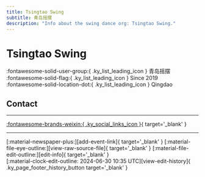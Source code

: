 ```yaml
---
title: Tsingtao Swing
subtitle: 青岛摇摆
description: "Info about the swing dance org: Tsingtao Swing."
---
```


# Tsingtao Swing

:fontawesome-solid-user-group:{ .ky_list_leading_icon } 青岛摇摆  
:fontawesome-solid-flag:{ .ky_list_leading_icon } Since 2019  
:fontawesome-solid-location-dot:{ .ky_list_leading_icon } Qingdao  


## Contact


---

 [:fontawesome-brands-weixin:{ .ky_social_links_icon }](# "TsingtaoSwing青岛摇摆"){ target='_blank' }

---

<div class="ky_page_footer" markdown>
<div class="ky_page_footer_trailing" markdown="span">
[:material-newspaper-plus:][add-event-link]{ target='_blank' }
[:material-file-eye-outline:][view-raw-source-file]{ target='_blank' }
[:material-file-edit-outline:][edit-info]{ target='_blank' }
</div>
<div class="ky_page_footer_leading" markdown="span">
[:material-clock-edit-outline: 2024-06-30 10:35 UTC][view-edit-history]{ .ky_page_footer_history_button target='_blank' }
</div>
</div>

[add-event-link]: https://github.com/swingdance/events/issues/new?assignees=&labels=add+event&projects=&template=02-add_entity.yml&title=%5Bcn%5D%20%3CName%3E&region=cn&province=Shandong&city=Qingdao&org_id=tsing-tao-swing "Add Event"
[view-raw-source-file]: https://github.com/swingdance/orgs/blob/main/cn/tsing-tao-swing.json "View Raw Source File"
[edit-info]: https://github.com/swingdance/orgs/issues/new?assignees=&labels=update+org&projects=&template=03-update_entity.yml&title=%5Bcn%5D%20Tsingtao%20Swing&region=cn&id=tsing-tao-swing&name=Tsingtao%20Swing "Edit Info"

[view-edit-history]: https://github.com/swingdance/orgs/commits/main/cn/tsing-tao-swing.json "View Edit History"
